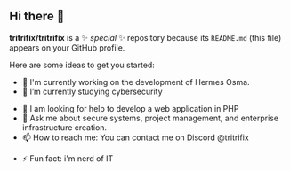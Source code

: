 ## Hi there 👋


**tritrifix/tritrifix** is a ✨ _special_ ✨ repository because its `README.md` (this file) appears on your GitHub profile.

Here are some ideas to get you started:

- 🔭 I'm currently working on the development of Hermes Osma. 
- 🌱 I’m currently studying cybersecurity
<!--
- 👯 I’m looking to collaborate on ...
-->
- 🤔 I am looking for help to develop a web application in PHP
- 💬  Ask me about secure systems, project management, and enterprise infrastructure creation.
- 📫 How to reach me: You can contact me on Discord @tritrifix
<!--
- 😄 Pronouns: ...
-->
- ⚡ Fun fact: i'm nerd of IT
